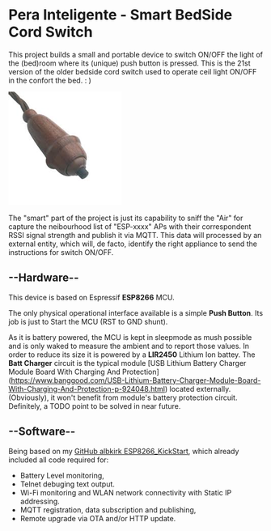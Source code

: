 # Pera Inteligente - Smart BedSide Cord Switch

This project builds a small and portable device to switch ON/OFF the light of the (bed)room where its (unique) push button is pressed.
This is the 21st version of the older bedside cord switch used to operate ceil light ON/OFF in the confort the bed. : )

![Pera](Documents/pera.jpg)

The "smart" part of the project is just its capability to sniff the "Air" for capture the neibourhood list of "ESP-xxxx" APs with their correspondent RSSI signal strength and publish it via MQTT. This data will processed by an external entity, which will, de facto, identify the right appliance to send the instructions for switch ON/OFF.

##
## --Hardware--
This device is based on Espressif **ESP8266** MCU.

The only physical operational interface available is a simple **Push Button**. Its job is just to Start the MCU (RST to GND shunt).

As it is battery powered, the MCU is kept in sleepmode as mush possible and is only waked to measure the ambient and to report those values. In order to reduce its size it is powered by a **LIR2450** Lithium Ion battey. The **Batt Charger** circuit is the typical module [USB Lithium Battery Charger Module Board With Charging And Protection] (https://www.banggood.com/USB-Lithium-Battery-Charger-Module-Board-With-Charging-And-Protection-p-924048.html) located externally. (Obviously), it won't benefit from module's battery protection circuit. Definitely, a TODO point to be solved in near future.


##
## --Software--
Being based on my [GitHub albkirk ESP8266_KickStart](https://github.com/albkirk/ESP8266_KickStart), which already included all code required for:
- Battery Level monitoring,
- Telnet debuging text output.
- Wi-Fi monitoring and WLAN network connectivity with Static IP addressing.
- MQTT registration, data subscription and publishing,
- Remote upgrade via OTA and/or HTTP update.
